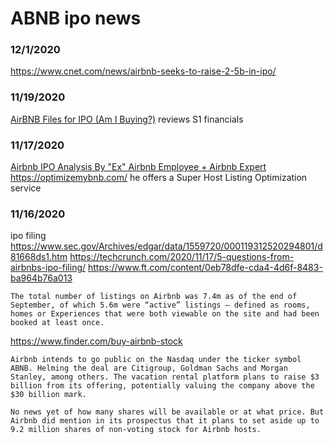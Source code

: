 
# ABNB ipo news


### 12/1/2020
https://www.cnet.com/news/airbnb-seeks-to-raise-2-5b-in-ipo/

### 11/19/2020
[AirBNB Files for IPO (Am I Buying?)](https://www.youtube.com/watch?v=OdgWGzLYQJw)
reviews S1 financials


### 11/17/2020
[Airbnb IPO Analysis By "Ex" Airbnb Employee + Airbnb Expert](https://www.youtube.com/watch?v=Z0AF8BsJlpA)
https://optimizemybnb.com/
he offers a Super Host Listing Optimization service


### 11/16/2020
ipo filing
https://www.sec.gov/Archives/edgar/data/1559720/000119312520294801/d81668ds1.htm
https://techcrunch.com/2020/11/17/5-questions-from-airbnbs-ipo-filing/
https://www.ft.com/content/0eb78dfe-cda4-4d6f-8483-ba964b76a013
```
The total number of listings on Airbnb was 7.4m as of the end of September, of which 5.6m were “active” listings — defined as rooms, homes or Experiences that were both viewable on the site and had been booked at least once. 
```
https://www.finder.com/buy-airbnb-stock
```
Airbnb intends to go public on the Nasdaq under the ticker symbol ABNB. Helming the deal are Citigroup, Goldman Sachs and Morgan Stanley, among others. The vacation rental platform plans to raise $3 billion from its offering, potentially valuing the company above the $30 billion mark.

No news yet of how many shares will be available or at what price. But Airbnb did mention in its prospectus that it plans to set aside up to 9.2 million shares of non-voting stock for Airbnb hosts.
```
